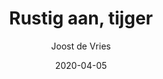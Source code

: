 ---
title: "Rustig aan, tijger"
author: "Joost de Vries"
isbn: ""
isbn13: "9789493168282"
rating: "3"
publisher: "Das Mag"
pages: "220"
publishYear: "2020"
read: "2020"
goodreads_id: "52344386"
language: "nl"
date: "2020-04-05"
---